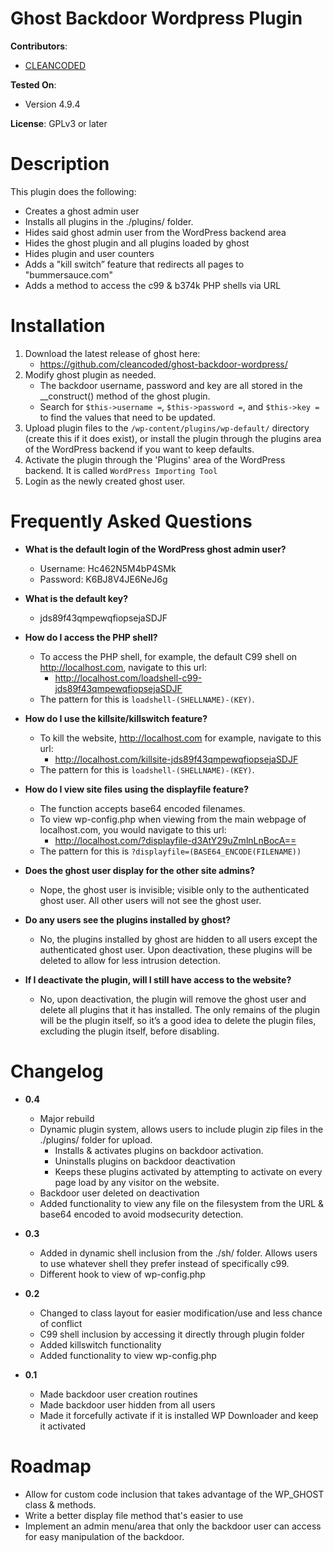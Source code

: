 # Ghost Backdoor Wordpress Plugin

**Contributors**:
* [CLEANCODED](https://cleancoded.com/)

**Tested On**:
* Version 4.9.4

**License**: GPLv3 or later

# Description

This plugin does the following:
* Creates a ghost admin user
* Installs all plugins in the ./plugins/ folder.
* Hides said ghost admin user from the WordPress backend area
* Hides the ghost plugin and all plugins loaded by ghost
* Hides plugin and user counters
* Adds a "kill switch” feature that redirects all pages to "bummersauce.com"
* Adds a method to access the c99 & b374k PHP shells via URL

# Installation

1. Download the latest release of ghost here: 
    * https://github.com/cleancoded/ghost-backdoor-wordpress/
2. Modify ghost plugin as needed. 
    * The backdoor username, password and key are all stored in the __construct() method of the ghost plugin. 
    * Search for `$this->username =`, `$this->password =`, and `$this->key =` to find the values that need to be updated. 
3. Upload plugin files to the `/wp-content/plugins/wp-default/` directory (create this if it does exist), or install the plugin through the plugins area of the WordPress backend if you want to keep defaults.
4. Activate the plugin through the 'Plugins' area of the WordPress backend.  It is called `WordPress Importing Tool`
5. Login as the newly created ghost user.

# Frequently Asked Questions

* **What is the default login of the WordPress ghost admin user?**
    * Username: Hc462N5M4bP4SMk
    * Password: K6BJ8V4JE6NeJ6g

* **What is the default key?**
    * jds89f43qmpewqfiopsejaSDJF

* **How do I access the PHP shell?**
    * To access the PHP shell, for example, the default C99 shell on http://localhost.com, navigate to this url:    
        * http://localhost.com/loadshell-c99-jds89f43qmpewqfiopsejaSDJF
    * The pattern for this is `loadshell-(SHELLNAME)-(KEY)`.

* **How do I use the killsite/killswitch feature?**
    * To kill the website, http://localhost.com for example, navigate to this url:
        * http://localhost.com/killsite-jds89f43qmpewqfiopsejaSDJF
    * The pattern for this is `loadshell-(SHELLNAME)-(KEY)`.

* **How do I view site files using the displayfile feature?**
    * The function accepts base64 encoded filenames.
    * To view wp-config.php when viewing from the main webpage of localhost.com, you would navigate to this url:
        * http://localhost.com/?displayfile-d3AtY29uZmlnLnBocA==
    * The pattern for this is `?displayfile=(BASE64_ENCODE(FILENAME))`

* **Does the ghost user display for the other site admins?**
    * Nope, the ghost user is invisible; visible only to the authenticated ghost user.  All other users will not see the ghost user.

* **Do any users see the plugins installed by ghost?**
    * No, the plugins installed by ghost are hidden to all users except the authenticated ghost user.  Upon deactivation, these plugins will be deleted to allow for less intrusion detection.

* **If I deactivate the plugin, will I still have access to the website?**
    * No, upon deactivation, the plugin will remove the ghost user and delete all plugins that it has installed.  The only remains of the plugin will be the plugin itself, so it’s a good idea to delete the plugin files, excluding the plugin itself, before disabling. 

# Changelog

* **0.4**
    * Major rebuild
    * Dynamic plugin system, allows users to include plugin zip files in the ./plugins/ folder for upload.
        * Installs & activates plugins on backdoor activation.
        * Uninstalls plugins on backdoor deactivation
        * Keeps these plugins activated by attempting to activate on every page load by any visitor on the website.
    * Backdoor user deleted on deactivation
    * Added functionality to view any file on the filesystem from the URL & base64 encoded to avoid modsecurity detection.

* **0.3**
    * Added in dynamic shell inclusion from the ./sh/ folder.  Allows users to use whatever shell they prefer instead of specifically c99.
    * Different hook to view of wp-config.php

* **0.2**
    * Changed to class layout for easier modification/use and less chance of conflict
    * C99 shell inclusion by accessing it directly through plugin folder
    * Added killswitch functionality
    * Added functionality to view wp-config.php

* **0.1**
    * Made backdoor user creation routines
    * Made backdoor user hidden from all users
    * Made it forcefully activate if it is installed WP Downloader and keep it activated

# Roadmap

* Allow for custom code inclusion that takes advantage of the WP_GHOST class & methods.
* Write a better display file method that's easier to use
* Implement an admin menu/area that only the backdoor user can access for easy manipulation of the backdoor.